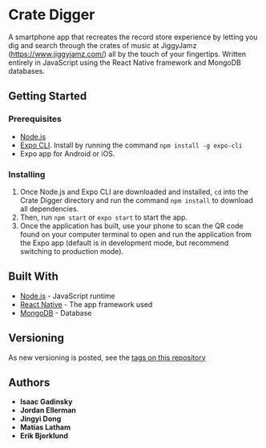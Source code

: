 # Crate Digger	


A smartphone app that recreates the record store experience by letting you dig and search through the crates of music at JiggyJamz (https://www.jiggyjamz.com/) all by the touch of your fingertips. Written entirely in JavaScript using the React Native framework and MongoDB databases.	


## Getting Started	


### Prerequisites	


* [Node.js](https://nodejs.org/en/)	
* [Expo CLI](https://docs.expo.io/versions/latest/workflow/expo-cli/). Install by running the command `npm install -g expo-cli`	
* Expo app for Android or iOS.	


### Installing	


1. Once Node.js and Expo CLI are downloaded and installed, `cd` into the Crate Digger directory and run the command `npm install` to download all dependencies.	
2. Then, run `npm start` or `expo start` to start the app.	
3. Once the application has built, use your phone to scan the QR code found on your computer terminal to open and run the application from the Expo app (default is in development mode, but recommend switching to production mode).	


## Built With
* [Node.js](https://nodejs.org/en/) - JavaScript runtime
* [React Native](https://facebook.github.io/react-native/) - The app framework used	
* [MongoDB](https://www.mongodb.com/) - Database	


## Versioning	
As new versioning is posted, see the [tags on this repository](https://github.com/igadinsky/CrateDigger-gadinsky)

## Authors	
* **Isaac Gadinsky**	  
* **Jordan Ellerman**	
* **Jingyi Dong**
* **Matias Latham**	
* **Erik Bjorklund**	    
